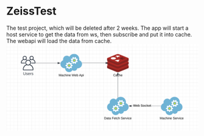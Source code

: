 # ZeissTest
The test project, which will be deleted after 2 weeks.
The app will start a host service to get the data from ws, then subscribe and put it into cache.
The webapi will load the data from cache.
![alt text](https://github.com/IamTonyZHOU/ZeissTest/blob/master/application%20diagram.png?raw=true)
